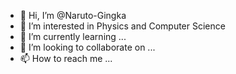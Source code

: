 - 👋 Hi, I’m @Naruto-Gingka
- 👀 I’m interested in Physics and Computer Science
- 🌱 I’m currently learning ...
- 💞️ I’m looking to collaborate on ...
- 📫 How to reach me ...

<!---
Naruto-Gingka/Naruto-Gingka is a ✨ special ✨ repository because its `README.md` (this file) appears on your GitHub profile.
You can click the Preview link to take a look at your changes.
--->
